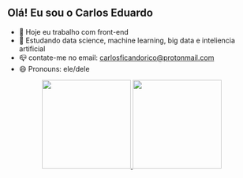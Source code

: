 ## Olá! Eu sou o Carlos Eduardo

- 🥷 Hoje eu trabalho com front-end
- 🌱 Estudando data science, machine learning, big data e inteliencia artificial
- 📪 contate-me no email: carlosficandorico@protonmail.com
- 😄 Pronouns: ele/dele

<div align="center">
  <a href="https://github.com/charllesedward">
  <img height="180em" src="https://github-readme-stats.vercel.app/api?username=charllesedward&show_icons=true&theme=tokyonight&include_all_commits=true&count_private=true"/>
  <img height="180em" src="https://github-readme-stats.vercel.app/api/top-langs/?username=charllesedward&layout=compact&langs_count=7&theme=tokyonight"/>
</div>
